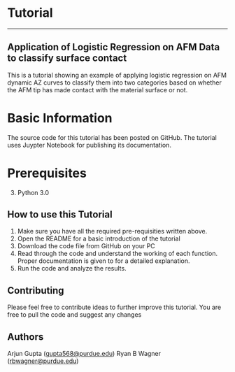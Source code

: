 # Tutorial
--------------------------------------------------------------------------------
## Application of Logistic Regression on AFM Data to classify surface contact 

This is a tutorial showing an example of applying logistic regression on AFM dynamic AZ curves to classify them into two categories based on whether the AFM tip has made contact with the material surface or not.  


# Basic Information

The source code for this tutorial has been posted on GitHub. 
The tutorial uses Juypter Notebook for  publishing its documentation. 

# Prerequisites 

3. Python 3.0


## How to use this Tutorial

1. Make sure you have all the required pre-requisities written above.
2. Open the README for a basic introduction of the tutorial
3. Download the code file from GitHub on your PC
4. Read through the code and understand the working of each function. Proper documentation is given to for a detailed explanation. 
5. Run the code and analyze the results.



## Contributing 

Please feel free to contribute ideas to further improve this tutorial. 
You are free to pull the code and suggest any changes 

## Authors

Arjun Gupta (gupta568@purdue.edu)
Ryan B Wagner (rbwagner@purdue.edu)

